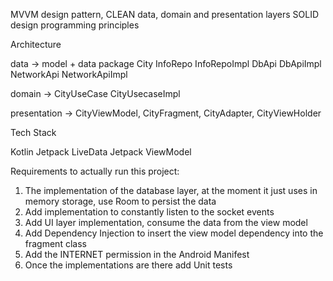 MVVM design pattern, CLEAN data, domain and presentation layers
SOLID design programming principles

Architecture 

data -> model + data package 
City 
InfoRepo 
InfoRepoImpl
DbApi 
DbApiImpl
NetworkApi
NetworkApiImpl

domain -> CityUseCase CityUsecaseImpl

presentation -> CityViewModel, CityFragment, CityAdapter, CityViewHolder


Tech Stack

Kotlin
Jetpack LiveData 
Jetpack ViewModel

Requirements to actually run this project:
1) The implementation of the database layer, at the moment it just uses in memory storage, use Room to persist the data
2) Add implementation to constantly listen to the socket events
3) Add UI layer implementation, consume the data from the view model
4) Add Dependency Injection to insert the view model dependency into the fragment class
5) Add the INTERNET permission in the Android Manifest
6) Once the implementations are there add Unit tests 

